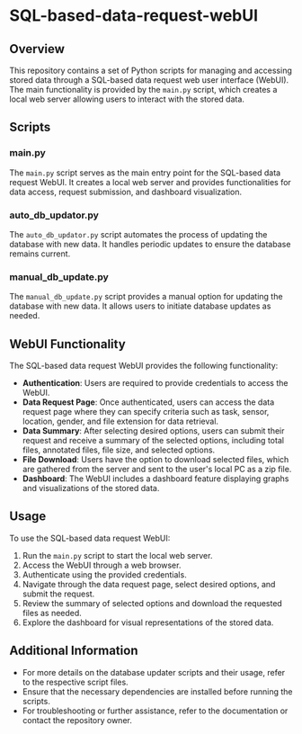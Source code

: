 # SQL-based-data-request-webUI

## Overview

This repository contains a set of Python scripts for managing and accessing stored data through a SQL-based data request web user interface (WebUI). The main functionality is provided by the `main.py` script, which creates a local web server allowing users to interact with the stored data.

## Scripts

### main.py

The `main.py` script serves as the main entry point for the SQL-based data request WebUI. It creates a local web server and provides functionalities for data access, request submission, and dashboard visualization.

### auto_db_updator.py

The `auto_db_updator.py` script automates the process of updating the database with new data. It handles periodic updates to ensure the database remains current.

### manual_db_update.py

The `manual_db_update.py` script provides a manual option for updating the database with new data. It allows users to initiate database updates as needed.


## WebUI Functionality

The SQL-based data request WebUI provides the following functionality:

- **Authentication**: Users are required to provide credentials to access the WebUI.
- **Data Request Page**: Once authenticated, users can access the data request page where they can specify criteria such as task, sensor, location, gender, and file extension for data retrieval.
- **Data Summary**: After selecting desired options, users can submit their request and receive a summary of the selected options, including total files, annotated files, file size, and selected options.
- **File Download**: Users have the option to download selected files, which are gathered from the server and sent to the user's local PC as a zip file.
- **Dashboard**: The WebUI includes a dashboard feature displaying graphs and visualizations of the stored data.

## Usage

To use the SQL-based data request WebUI:

1. Run the `main.py` script to start the local web server.
2. Access the WebUI through a web browser.
3. Authenticate using the provided credentials.
4. Navigate through the data request page, select desired options, and submit the request.
5. Review the summary of selected options and download the requested files as needed.
6. Explore the dashboard for visual representations of the stored data.

## Additional Information

- For more details on the database updater scripts and their usage, refer to the respective script files.
- Ensure that the necessary dependencies are installed before running the scripts.
- For troubleshooting or further assistance, refer to the documentation or contact the repository owner.

